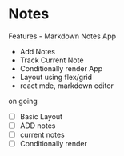 # Notes

Features - Markdown Notes App

- Add Notes
- Track Current Note
- Conditionally render App
- Layout using flex/grid
- react mde, markdown editor

on going

- [ ] Basic Layout
- [ ] ADD notes
- [ ] current notes
- [ ] Conditionally render
